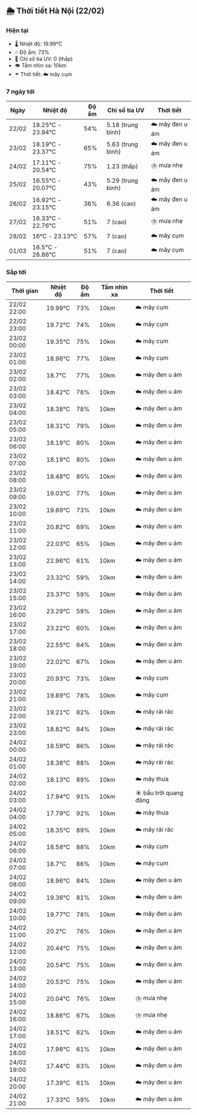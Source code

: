 ## 🌦️ Thời tiết Hà Nội (22/02)

### Hiện tại

- 🌡️ Nhiệt độ: 19.99℃
- 💦 Độ ẩm: 73%
- 🌟 Chỉ số tia UV: 0 (thấp)
- 👁️ Tầm nhìn xa: 10km
- ☂️ Thời tiết: ☁️ mây cụm

### 7 ngày tới

| Ngày | Nhiệt độ | Độ ẩm | Chỉ số tia UV | Thời tiết |
| --- | --- | --- | --- | --- |
| 22/02 | 18.25℃ - 23.94℃ | 54% | 5.18 (trung bình) | ☁️ mây đen u ám |
| 23/02 | 18.19℃ - 23.37℃ | 65% | 5.63 (trung bình) | ☁️ mây đen u ám |
| 24/02 | 17.11℃ - 20.54℃ | 75% | 1.23 (thấp) | ⛈️ mưa nhẹ |
| 25/02 | 16.55℃ - 20.07℃ | 43% | 5.29 (trung bình) | ☁️ mây đen u ám |
| 26/02 | 16.92℃ - 23.15℃ | 36% | 6.36 (cao) | ☁️ mây đen u ám |
| 27/02 | 16.33℃ - 22.76℃ | 51% | 7 (cao) | ⛈️ mưa nhẹ |
| 28/02 | 16℃ - 23.13℃ | 57% | 7 (cao) | ☁️ mây cụm |
| 01/03 | 16.5℃ - 26.86℃ | 51% | 7 (cao) | ☁️ mây cụm |

### Sắp tới

| Thời gian | Nhiệt độ | Độ ẩm | Tầm nhìn xa | Thời tiết |
| --- | --- | --- | --- | --- |
| 22/02 22:00 | 19.99℃ | 73% | 10km | ☁️ mây cụm |
| 22/02 23:00 | 19.72℃ | 74% | 10km | ☁️ mây cụm |
| 23/02 00:00 | 19.35℃ | 75% | 10km | ☁️ mây cụm |
| 23/02 01:00 | 18.96℃ | 77% | 10km | ☁️ mây cụm |
| 23/02 02:00 | 18.7℃ | 77% | 10km | ☁️ mây đen u ám |
| 23/02 03:00 | 18.42℃ | 78% | 10km | ☁️ mây đen u ám |
| 23/02 04:00 | 18.38℃ | 78% | 10km | ☁️ mây đen u ám |
| 23/02 05:00 | 18.31℃ | 79% | 10km | ☁️ mây đen u ám |
| 23/02 06:00 | 18.19℃ | 80% | 10km | ☁️ mây đen u ám |
| 23/02 07:00 | 18.19℃ | 80% | 10km | ☁️ mây đen u ám |
| 23/02 08:00 | 18.48℃ | 80% | 10km | ☁️ mây đen u ám |
| 23/02 09:00 | 19.03℃ | 77% | 10km | ☁️ mây đen u ám |
| 23/02 10:00 | 19.89℃ | 73% | 10km | ☁️ mây đen u ám |
| 23/02 11:00 | 20.82℃ | 69% | 10km | ☁️ mây đen u ám |
| 23/02 12:00 | 22.03℃ | 65% | 10km | ☁️ mây đen u ám |
| 23/02 13:00 | 22.96℃ | 61% | 10km | ☁️ mây đen u ám |
| 23/02 14:00 | 23.32℃ | 59% | 10km | ☁️ mây đen u ám |
| 23/02 15:00 | 23.37℃ | 59% | 10km | ☁️ mây đen u ám |
| 23/02 16:00 | 23.29℃ | 59% | 10km | ☁️ mây đen u ám |
| 23/02 17:00 | 23.22℃ | 60% | 10km | ☁️ mây đen u ám |
| 23/02 18:00 | 22.55℃ | 64% | 10km | ☁️ mây đen u ám |
| 23/02 19:00 | 22.02℃ | 67% | 10km | ☁️ mây đen u ám |
| 23/02 20:00 | 20.93℃ | 73% | 10km | ☁️ mây cụm |
| 23/02 21:00 | 19.89℃ | 78% | 10km | ☁️ mây cụm |
| 23/02 22:00 | 19.21℃ | 82% | 10km | ☁️ mây rải rác |
| 23/02 23:00 | 18.82℃ | 84% | 10km | ☁️ mây rải rác |
| 24/02 00:00 | 18.59℃ | 86% | 10km | ☁️ mây rải rác |
| 24/02 01:00 | 18.38℃ | 88% | 10km | ☁️ mây rải rác |
| 24/02 02:00 | 18.13℃ | 89% | 10km | ☁️ mây thưa |
| 24/02 03:00 | 17.94℃ | 91% | 10km | ☀️ bầu trời quang đãng |
| 24/02 04:00 | 17.79℃ | 92% | 10km | ☁️ mây thưa |
| 24/02 05:00 | 18.35℃ | 89% | 10km | ☁️ mây rải rác |
| 24/02 06:00 | 18.58℃ | 88% | 10km | ☁️ mây cụm |
| 24/02 07:00 | 18.7℃ | 86% | 10km | ☁️ mây cụm |
| 24/02 08:00 | 18.96℃ | 84% | 10km | ☁️ mây đen u ám |
| 24/02 09:00 | 19.36℃ | 81% | 10km | ☁️ mây đen u ám |
| 24/02 10:00 | 19.77℃ | 78% | 10km | ☁️ mây đen u ám |
| 24/02 11:00 | 20.2℃ | 76% | 10km | ☁️ mây đen u ám |
| 24/02 12:00 | 20.44℃ | 75% | 10km | ☁️ mây đen u ám |
| 24/02 13:00 | 20.54℃ | 75% | 10km | ☁️ mây đen u ám |
| 24/02 14:00 | 20.53℃ | 75% | 10km | ☁️ mây đen u ám |
| 24/02 15:00 | 20.04℃ | 76% | 10km | ⛈️ mưa nhẹ |
| 24/02 16:00 | 18.86℃ | 67% | 10km | ⛈️ mưa nhẹ |
| 24/02 17:00 | 18.51℃ | 62% | 10km | ☁️ mây đen u ám |
| 24/02 18:00 | 17.98℃ | 61% | 10km | ☁️ mây đen u ám |
| 24/02 19:00 | 17.44℃ | 63% | 10km | ☁️ mây đen u ám |
| 24/02 20:00 | 17.39℃ | 61% | 10km | ☁️ mây đen u ám |
| 24/02 21:00 | 17.33℃ | 59% | 10km | ☁️ mây đen u ám |

